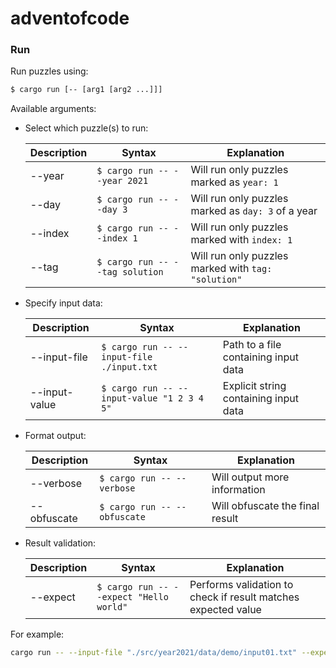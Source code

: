# adventofcode

### Run

Run puzzles using:

```sh
$ cargo run [-- [arg1 [arg2 ...]]]
```

Available arguments:

- Select which puzzle(s) to run:

  | Description | Syntax                          | Explanation                                         |
  | ----------- | ------------------------------- | --------------------------------------------------- |
  | --year      | `$ cargo run -- --year 2021`    | Will run only puzzles marked as `year: 1`           |
  | --day       | `$ cargo run -- --day 3`        | Will run only puzzles marked as `day: 3` of a year  |
  | --index     | `$ cargo run -- --index 1`      | Will run only puzzles marked with `index: 1`        |
  | --tag       | `$ cargo run -- --tag solution` | Will run only puzzles marked with `tag: "solution"` |

- Specify input data:

  | Description   | Syntax                                     | Explanation                           |
  | ------------- | ------------------------------------------ | ------------------------------------- |
  | --input-file  | `$ cargo run -- --input-file ./input.txt`  | Path to a file containing input data  |
  | --input-value | `$ cargo run -- --input-value "1 2 3 4 5"` | Explicit string containing input data |

- Format output:

  | Description | Syntax                       | Explanation                     |
  | ----------- | ---------------------------- | ------------------------------- |
  | --verbose   | `$ cargo run -- --verbose`   | Will output more information    |
  | --obfuscate | `$ cargo run -- --obfuscate` | Will obfuscate the final result |

- Result validation:

  | Description | Syntax                                  | Explanation                                                   |
  | ----------- | --------------------------------------- | ------------------------------------------------------------- |
  | --expect    | `$ cargo run -- --expect "Hello world"` | Performs validation to check if result matches expected value |

For example:

```sh
cargo run -- --input-file "./src/year2021/data/demo/input01.txt" --expect "Hello world" --verbose --obfuscate
```
